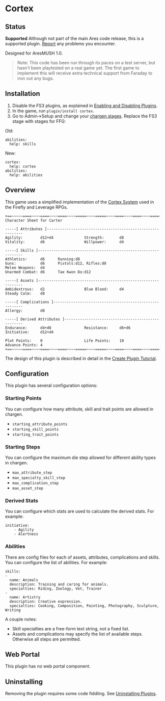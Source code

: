 # Cortex

## Status

**Supported**  Although not part of the main Ares code release, this is a supported plugin.  [Report](https://aresmush.com/feedback) any problems you encounter.

Designed for AresMUSH 1.0.

> Note: This code has been run through its paces on a test server, but hasn't been playtested on a real game yet.   The first game to implement this will receive extra technical support from Faraday to iron out any bugs.

## Installation

1. Disable the FS3 plugins, as explained in [Enabling and Disabling Plugins](https://aresmush.com/tutorials/config/plugins/).
2. In the game, run `plugin/install cortex`.
3. Go to Admin->Setup and change your [chargen stages](https://aresmush.com/tutorials/config/chargen.html).  Replace the FS3 stage with stages for FFG:

Old:

    abilities:
      help: skills

New:

    cortex:
      help: cortex
    abilities:
      help: abilities

## Overview

This game uses a simplified implementation of the [Cortex System](http://www.drivethrurpg.com/product/58488/Cortex-Classic-System-Role-Playing-Game) used in the Firefly and Leverage RPGs.

    +==~~~~~====~~~~====~~~~====~~~~=====~~~~=====~~~~====~~~~====~~~~====~~~~~==+
    Character Sheet for Carter
    
    -----[ Attributes ]-----------------------------------------------------------
    Agility:        d12+d4              Strength:       d8                  
    Vitality:       d6                  Willpower:      d4                  
    
    -----[ Skills ]---------------------------------------------------------------
    Athletics:      d6      Running:d8
    Guns:           d6      Pistols:d12, Rifles:d8
    Melee Weapons:  d4      
    Unarmed Combat: d6      Tae Kwon Do:d12
    
    -----[ Assets ]---------------------------------------------------------------
    Ambidextrous:   d2                  Blue Blood:     d4                  
    Steady Calm:    d8                  
    
    -----[ Complications ]--------------------------------------------------------
    Allergy:        d8                  
    
    -----[ Derived Attributes ]---------------------------------------------------
    Endurance:      d4+d6               Resistance:     d6+d6               
    Initiative:     d12+d4              
    
    Plot Points:    0                   Life Points:    10                  
    Advance Points: 4                   
    +==~~~~~====~~~~====~~~~====~~~~=====~~~~=====~~~~====~~~~====~~~~====~~~~~==+

The design of this plugin is described in detail in the [Create Plugin Tutorial](https://aresmush.com/tutorials/code/create-plugin/).

## Configuration

This plugin has several configuration options:

### Starting Points

You can configure how many attribute, skill and trait points are allowed in chargen.

* `starting_attribute_points`
* `starting_skill_points`
* `starting_trait_points`

### Starting Steps

You can configure the maximum die step allowed for different ability types in chargen.

* `max_attribute_step`
* `max_specialty_skill_step`
* `max_complication_step`
* `max_asset_step`

### Derived Stats

You can configure which stats are used to calculate the derived stats.  For example:

    initiative: 
        - Agility
        - Alertness

### Abilities

There are config files for each of assets, attributes, complications and skills.  You can configure the list of abilities.  For example:

    skills:
    - 
      name: Animals
      description: Training and caring for animals.
      specialties: Riding, Zoology, Vet, Trainer
    - 
      name: Artistry
      description: Creative expression.
      specialties: Cooking, Composition, Painting, Photography, Sculpture, Writing

A couple notes:  

* Skill specialties are a free-form text string, not a fixed list.
* Assets and complications may specify the list of available steps.  Otherwise all steps are permitted.

## Web Portal

This plugin has no web portal component.

## Uninstalling

Removing the plugin requires some code fiddling.  See [Uninstalling Plugins](https://www.aresmush.com/tutorials/code/extras.html#uninstalling-plugins).